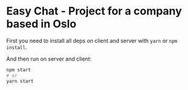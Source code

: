 # Easy Chat - Project for a company based in Oslo

First you need to install all deps on client and server with `yarn` or `npm install`.

And then run on server and client:
```bash
npm start
# or
yarn start
```
